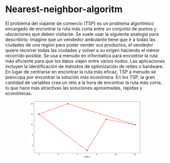# Nearest-neighbor-algoritm

El problema del viajante de comercio (TSP) es un problema algorítmico encargado de encontrar 
la ruta más corta entre un conjunto de puntos y ubicaciones que deben visitarse.
Se suele usar la siguiente analogía para describirlo:
Imagine que un vendedor ambulante tiene que ir a todas las ciudades de una región para poder 
vender sus productos, el vendedor quiere recorrer todas las ciudades y volver a su origen 
haciendo el menor recorrido posible.
Se usa a menudo en informática para encontrar la ruta más eficiente para que los datos viajen 
entre varios nodos. Las aplicaciones incluyen la identificación de métodos de optimización de 
redes o hardware.
En lugar de centrarse en encontrar la ruta más eficaz, TSP a menudo se preocupa por encontrar 
la solución más económica. En los TSP, la gran cantidad de variables crea un reto a la hora de 
encontrar la ruta más corta, lo que hace más atractivas las soluciones aproximadas, rápidas y 
económicas.

<p align="center">
  <img src="Rutas/5nodes.png" width="350" title="5nodes">
</p>
